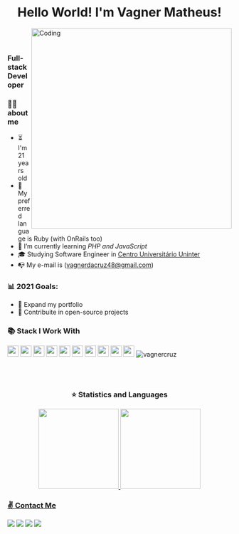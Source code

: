 <p align="left">
<h1 align ="center">Hello World! I'm Vagner Matheus!</h1>
<img alt="Coding" src="https://hermes.digitalinnovation.one/articles/cover/4781a19d-53f3-4f3d-8da0-51db7bd38889.gif" align="right" height="450" align="right"/>
<br>
<br>
<h3> Full-stack Developer</h3>


### 👨‍🦱  about me
- ⏳  I'm 21 years old
- 💙  My preferred language is Ruby (with OnRails too)
- 🌱  I’m currently learning *PHP and JavaScript*
- 🎓 Studying Software Engineer in [Centro Universitário Uninter](https://www.uninter.com/)
- 📭 My e-mail is (vagnerdacruz48@gmail.com)

### 📊  2021 Goals:
   - 📂  Expand my portfolio
   - 🤝  Contribuite in open-source projects
<p/>


### 📚  Stack I Work With

<p align="left">
  <img src="https://img.shields.io/badge/javascript-F7DF1E.svg?&style=for-the-badge&logo=javascript&logoColor=white" height="25"/>
  <img src="https://img.shields.io/badge/VS%20Code-007ACC.svg?&style=for-the-badge&logo=visual-studio-code&logoColor=white" height="25"/>
  <img src="https://img.shields.io/badge/opera-FF1B2D.svg?&style=for-the-badge&logo=opera&logoColor=white" height="25"/>
  <img src ="https://img.shields.io/badge/php-%23777BB4.svg?style=for-the-badge&logo=php&logoColor=white" height ="25"/>
  <img src="https://img.shields.io/badge/ruby-%23CC342D.svg?style=for-the-badge&logo=ruby&logoColor=white" height="25"/>
  <img src ="https://img.shields.io/badge/laravel-%23FF2D20.svg?style=for-the-badge&logo=laravel&logoColor=white" height="25"/>
  <img src="https://img.shields.io/badge/html-FC490B?&style=for-the-badge&logo=html5&logoColor=white" height="25"/>
  <img src="https://img.shields.io/badge/css-264DE4?style=for-the-badge&logo=css3&logoColor=white" height="25"/>
  <img src="https://img.shields.io/badge/git-F05033?style=for-the-badge&logo=git&logoColor=white" height="25"/>
  <img src="https://img.shields.io/badge/github-171516?style=for-the-badge&logo=github&logoColor=white" height="25"/>
  <img src="https://komarev.com/ghpvc/?username=vagnercruz&color=green" alt="vagnercruz" /> 
</p>

 <br/><br/>
 
 
 
 
 
 <h3 align="center">⭐  Statistics and Languages</h3>

 <p align="center"> 
     <a href="https://github.com/vagnercruz">
     <img height="180em" src="https://github-readme-stats.vercel.app/api?username=vagnercruz&show_icons=true&theme=dark&include_all_commits=true&count_private=true"/>
     <img height="180em" src="https://github-readme-stats.vercel.app/api/top-langs/?username=vagnercruz&layout=compact&langs_count=7&theme=dark"/>
</p>
<p align="left">
   <h3>     ✌️ Contact Me     </h3>
  <a href="https://www.youtube.com/channel/UC_-uuuZbY0AAt9CViNzvc-Q" target="_blank"><img src="https://img.shields.io/badge/YouTube-FF0000?style=for-the-badge&logo=youtube&logoColor=white" target="_blank"></a>
  <a href="https://www.instagram.com/vagnermendino/" target="_blank"><img src="https://img.shields.io/badge/-Instagram-%23E4405F?style=for-the-badge&logo=instagram&logoColor=white" target="_blank"></a>
  <a href="https://www.twitch.tv/vagmendino" target="_blank"><img src="https://img.shields.io/badge/Twitch-9146FF?style=for-the-badge&logo=twitch&logoColor=white" target="_blank"></a>
  <a href="https://www.linkedin.com/in/vagner-matheus-da-cruz-b62473200/" target="_blank"><img src="https://img.shields.io/badge/-LinkedIn-%230077B5?style=for-the-badge&logo=linkedin&logoColor=white" target="_blank"></a>
</p>
